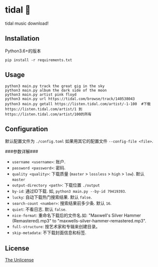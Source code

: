 # tidal 👻
tidal music download!
## Installation

Python3.6+的版本

```
pip install -r requirements.txt
```

## Usage

```
python3 main.py track the great gig in the sky
python3 main.py album the dark side of the moon
python3 main.py artist pink floyd
python3 main.py url https://tidal.com/browse/track/140538043
python3 main.py getall https://listen.tidal.com/artist/-1-100  #下载https://listen.tidal.com/artist/1 到https://listen.tidal.com/artist/100的所有
```

## Configuration

默认配置文件为 `./config.toml`
如果用其它的配置文件 `--config-file <file>`.

###参数详解###

- `username <username>`: 账户. 
- `password <password>`: 密码.
- `quality <quality>`: 下载质量 (`master` > `lossless` > `high` > `low`). 默认 `master`
- `output-directory <path>`: 下载位置 `./output`
- `by-id`: 通过ID下载. 如, `python3 main.py --by-id 79419393`.
- `lucky`: 自动下载热门搜索结果. 默认 `false`.
- `search-count <number>`: 搜索结果前多少条. 默认 `16`.
- `quiet`: 不看日志. 默认 `false`.
- `nice-format`: 重命名下载后的文件名.如: "Maxwell's Silver Hammer (Remastered).mp3" to "maxwells-silver-hammer-remastered.mp3".
- `full-structure`: 按艺术家和专辑来创建目录。
- `skip-metadata`: 不下载封面信息和标签.

## License

[The Unlicense](https://unlicense.org)
